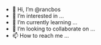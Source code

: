 - 👋 Hi, I’m @rancbos
- 👀 I’m interested in ...
- 🌱 I’m currently learning ...
- 💞️ I’m looking to collaborate on ...
- 📫 How to reach me ...

<!---
rancbos/rancbos is a ✨ special ✨ repository because its `README.md` (this file) appears on your GitHub profile.
You can click the Preview link to take a look at your changes.
--->
